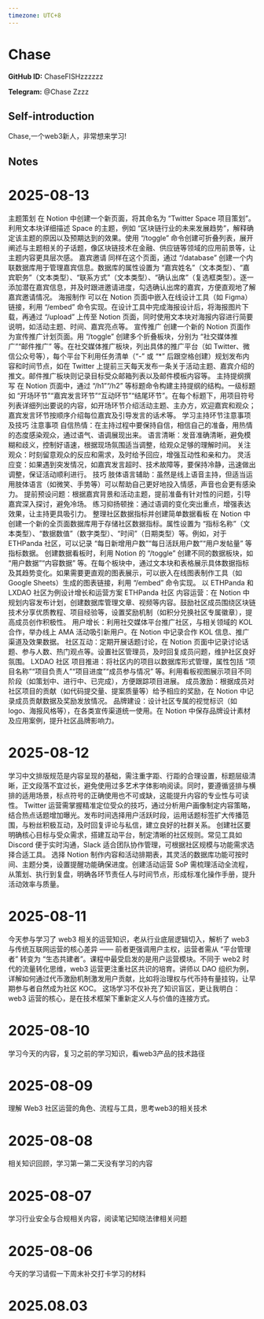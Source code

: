 ```yaml
---
timezone: UTC+8
---
```


# Chase

**GitHub ID:** ChaseFISHzzzzzz

**Telegram:** @Chase Zzzz

## Self-introduction

Chase,一个web3新人，非常想来学习!

## Notes

<!-- Content_START -->
# 2025-08-13

主题策划
在 Notion 中创建一个新页面，将其命名为 “Twitter Space 项目策划”。利用文本块详细描述 Space 的主题，例如 “区块链行业的未来发展趋势”，解释确定该主题的原因以及预期达到的效果。使用 “/toggle” 命令创建可折叠列表，展开阐述与主题相关的子话题，像区块链技术在金融、供应链等领域的应用前景等，让主题内容更具层次感。
嘉宾邀请
同样在这个页面，通过 “/database” 创建一个内联数据库用于管理嘉宾信息。数据库的属性设置为 “嘉宾姓名”（文本类型）、“嘉宾职务”（文本类型）、“联系方式”（文本类型）、“确认出席”（复选框类型）。逐一添加潜在嘉宾信息，并及时跟进邀请进度，勾选确认出席的嘉宾，方便直观地了解嘉宾邀请情况。
海报制作
可以在 Notion 页面中嵌入在线设计工具（如 Figma）链接，利用 “/embed” 命令实现。在设计工具中完成海报设计后，将海报图片下载，再通过 “/upload” 上传至 Notion 页面，同时使用文本块对海报内容进行简要说明，如活动主题、时间、嘉宾亮点等。
宣传推广
创建一个新的 Notion 页面作为宣传推广计划页面。用 “/toggle” 创建多个折叠板块，分别为 “社交媒体推广”“邮件推广” 等。在社交媒体推广板块，列出具体的推广平台（如 Twitter、微信公众号等），每个平台下利用任务清单（“-” 或 “*” 后跟空格创建）规划发布内容和时间节点，如在 Twitter 上提前三天每天发布一条关于活动主题、嘉宾介绍的推文。邮件推广板块则记录目标受众邮箱列表以及邮件模板内容等。
主持提纲撰写
在 Notion 页面中，通过 “/h1”“/h2” 等标题命令构建主持提纲的结构。一级标题如 “开场环节”“嘉宾发言环节”“互动环节”“结尾环节”。在每个标题下，用项目符号列表详细列出要说的内容，如开场环节介绍活动主题、主办方，欢迎嘉宾和观众；嘉宾发言环节按顺序介绍每位嘉宾及引导发言的话术等。
学习主持环节注意事项及技巧
注意事项
自信热情：在主持过程中要保持自信，相信自己的准备，用热情的态度感染观众，通过语气、语调展现出来。
语言清晰：发音准确清晰，避免模糊和歧义，控制好语速，根据现场氛围适当调整，给观众足够的理解时间。
关注观众：时刻留意观众的反应和需求，及时给予回应，增强互动性和亲和力。
灵活应变：如果遇到突发情况，如嘉宾发言超时、技术故障等，要保持冷静，迅速做出调整，保证活动顺利进行。
技巧
肢体语言辅助：虽然是线上语音主持，但适当运用肢体语言（如微笑、手势等）可以帮助自己更好地投入情感，声音也会更有感染力。
提前预设问题：根据嘉宾背景和活动主题，提前准备有针对性的问题，引导嘉宾深入探讨，避免冷场。
练习抑扬顿挫：通过语调的变化突出重点，增强表达效果，让主持更具吸引力。
整理社区数据指标并创建简单数据看板
在 Notion 中创建一个新的全页面数据库用于存储社区数据指标。属性设置为 “指标名称”（文本类型）、“数据数值”（数字类型）、“时间”（日期类型）等。例如，对于 ETHPanda 社区，可以记录 “每日新增用户数”“每日活跃用户数”“用户发帖量” 等指标数据。
创建数据看板时，利用 Notion 的 “/toggle” 创建不同的数据板块，如 “用户数据”“内容数据” 等。在每个板块中，通过文本块和表格展示具体数据指标及其趋势变化。如果需要更直观的图表展示，可以嵌入在线图表制作工具（如 Google Sheets）生成的图表链接，利用 “/embed” 命令实现。
以 ETHPanda 和 LXDAO 社区为例设计增长和运营方案
ETHPanda 社区
内容运营：在 Notion 中规划内容发布计划，创建数据库管理文章、视频等内容。鼓励社区成员围绕区块链技术分享优质教程、项目经验等，设置奖励机制（如积分兑换社区专属徽章），提高成员创作积极性。
用户增长：利用社交媒体平台推广社区，与相关领域的 KOL 合作，举办线上 AMA 活动吸引新用户。在 Notion 中记录合作 KOL 信息、推广渠道及效果数据。
社区互动：定期开展话题讨论，在 Notion 页面中记录讨论话题、参与人数、热门观点等。设置社区管理员，及时回复成员问题，维护社区良好氛围。
LXDAO 社区
项目推进：将社区内的项目以数据库形式管理，属性包括 “项目名称”“项目负责人”“项目进度”“成员参与情况” 等。利用看板视图展示项目不同阶段（如策划中、进行中、已完成），方便跟踪项目进展。
成员激励：根据成员对社区项目的贡献（如代码提交量、提案质量等）给予相应的奖励，在 Notion 中记录成员贡献数据及奖励发放情况。
品牌建设：设计社区专属的视觉标识（如 logo、海报风格等），在各类宣传渠道统一使用。在 Notion 中保存品牌设计素材及应用案例，提升社区品牌影响力。

# 2025-08-12

学习中文排版规范是内容呈现的基础，需注重字距、行距的合理设置，标题层级清晰，正文段落不宜过长，避免使用过多艺术字体影响阅读。同时，要遵循竖排与横排的适用场景，标点符号的正确使用也不可或缺，这能提升内容的专业性与可读性。
Twitter 运营需掌握精准定位受众的技巧，通过分析用户画像制定内容策略，结合热点话题增加曝光。发布时间选择用户活跃时段，运用话题标签扩大传播范围，与粉丝积极互动，及时回复评论与私信，建立良好的社群关系。
创建社区要明确核心目标与受众需求，搭建互动平台，制定清晰的社区规则。常见工具如 Discord 便于实时沟通，Slack 适合团队协作管理，可根据社区规模与功能需求选择合适工具。
选择 Notion 制作内容和活动排期表，其灵活的数据库功能可按时间、主题分类，设置提醒功能确保进度。创建活动运营 SoP 需梳理活动全流程，从策划、执行到复盘，明确各环节责任人与时间节点，形成标准化操作手册，提升活动效率与质量。

# 2025-08-11

今天参与学习了 web3 相关的运营知识，老从行业底层逻辑切入，解析了 web3 与传统互联网运营的核心差异 —— 前者更强调用户主权，运营者需从 “平台管理者” 转变为 “生态共建者”。​
课程中最受启发的是用户运营模块。不同于 web2 时代的流量转化思维，web3 运营更注重社区共识的培育。讲师以 DAO 组织为例，详解如何通过代币激励机制激发用户贡献，比如将治理权与代币持有量挂钩，让早期参与者自然成为社区 KOC。​
这场学习不仅补充了知识盲区，更让我明白：web3 运营的核心，是在技术框架下重新定义人与价值的连接方式。

# 2025-08-10

学习今天的内容，复习之前的学习知识，看web3产品的技术路径

# 2025-08-09

理解 Web3 社区运营的角色、流程与工具，思考web3的相关技术

# 2025-08-08

相关知识回顾，学习第一第二天没有学习的内容

# 2025-08-07

学习行业安全与合规相关内容，阅读笔记知晓法律相关问题

# 2025-08-06

今天的学习请假一下周末补交打卡学习的材料


# 2025.08.03


<!-- Content_END -->
